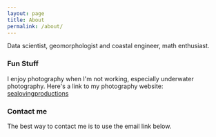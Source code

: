 ```yaml
---
layout: page
title: About
permalink: /about/
---
```


Data scientist, geomorphologist and coastal engineer, math enthusiast.

### Fun Stuff

I enjoy photography when I'm not working, especially underwater photography. Here's a link to my photography website:
[sealovingproductions](www.sealoving.com)

### Contact me

The best way to contact me is to use the email link below.
